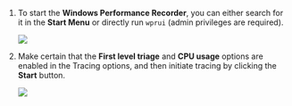 1. To start the **Windows Performance Recorder**, you can either search for it in the **Start Menu** or directly run `wprui` (admin privileges are required).

    ![](https://joji.blob.core.windows.net/recipe/wpr-2.png)

2. Make certain that the **First level triage** and **CPU usage** options are enabled in the Tracing options, and then initiate tracing by clicking the **Start** button.

    ![](https://joji.blob.core.windows.net/recipe/wpr-3.png)
